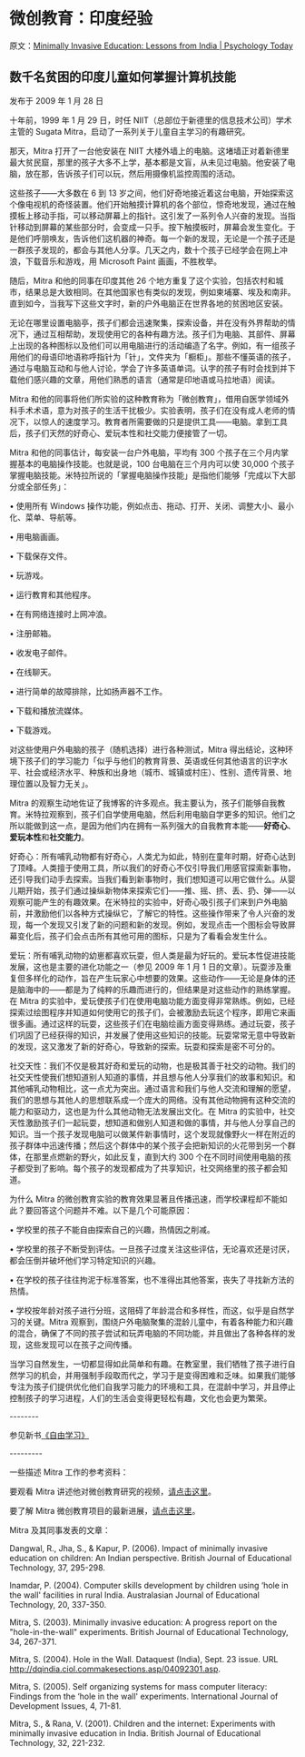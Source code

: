 # 微创教育：印度经验

原文：[Minimally Invasive Education: Lessons from India | Psychology Today](https://www.psychologytoday.com/us/blog/freedom-learn/200901/minimally-invasive-education-lessons-india)

## 数千名贫困的印度儿童如何掌握计算机技能

发布于 2009 年 1 月 28 日

十年前，1999 年 1 月 29 日，时任 NIIT（总部位于新德里的信息技术公司）学术主管的 Sugata Mitra，启动了一系列关于儿童自主学习的有趣研究。

那天，Mitra 打开了一台他安装在 NIIT 大楼外墙上的电脑。这堵墙正对着新德里最大贫民窟，那里的孩子大多不上学，基本都是文盲，从未见过电脑。他安装了电脑，放在那，告诉孩子们可以玩，然后用摄像机监控周围的活动。

这些孩子——大多数在 6 到 13 岁之间，他们好奇地接近着这台电脑，开始探索这个像电视机的奇怪装置。他们开始触摸计算机的各个部位，惊奇地发现，通过在触摸板上移动手指，可以移动屏幕上的指针。这引发了一系列令人兴奋的发现。当指针移动到屏幕的某些部分时，会变成一只手。按下触摸板时，屏幕会发生变化。于是他们呼朋唤友，告诉他们这机器的神奇。每一个新的发现，无论是一个孩子还是一群孩子发现的，都会与其他人分享。几天之内，数十个孩子已经学会在网上冲浪，下载音乐和游戏，用 Microsoft Paint 画画，不胜枚举。

随后，Mitra 和他的同事在印度其他 26 个地方重复了这个实验，包括农村和城市，结果总是大致相同。在其他国家也有类似的发现，例如柬埔寨、埃及和南非。直到如今，当我写下这些文字时，新的户外电脑正在世界各地的贫困地区安装。

无论在哪里设置电脑亭，孩子们都会迅速聚集，探索设备，并在没有外界帮助的情况下，通过互相帮助，发现使用它的各种有趣方法。孩子们为电脑、其部件、屏幕上出现的各种图标以及他们可以用电脑进行的活动编造了名字。例如，有一组孩子用他们的母语印地语称呼指针为「针」，文件夹为「橱柜」。那些不懂英语的孩子，通过与电脑互动和与他人讨论，学会了许多英语单词。认字的孩子有时会找到并下载他们感兴趣的文章，用他们熟悉的语言（通常是印地语或马拉地语）阅读。

Mitra  和他的同事将他们所实验的这种教育称为「微创教育」，借用自医学领域外科手术术语，意为对孩子的生活干扰极少。实验表明，孩子们在没有成人老师的情况下，以惊人的速度学习。教育者所需要做的只是提供工具——电脑。拿到工具后，孩子们天然的好奇心、爱玩本性和社交能力便接管了一切。

Mitra 和他的同事估计，每安装一台户外电脑，平均有 300 个孩子在三个月内掌握基本的电脑操作技能。也就是说，100 台电脑在三个月内可以使 30,000 个孩子掌握电脑技能。米特拉所说的「掌握电脑操作技能」是指他们能够「完成以下大部分或全部任务」：

• 使用所有 Windows 操作功能，例如点击、拖动、打开、关闭、调整大小、最小化、菜单、导航等。

• 用电脑画画。

• 下载保存文件。

• 玩游戏。

• 运行教育和其他程序。

• 在有网络连接时上网冲浪。

• 注册邮箱。

• 收发电子邮件。

• 在线聊天。

• 进行简单的故障排除，比如扬声器不工作。

• 下载和播放流媒体。

• 下载游戏。

对这些使用户外电脑的孩子（随机选择）进行各种测试，Mitra 得出结论，这种环境下孩子们的学习能力「似乎与他们的教育背景、英语或任何其他语言的识字水平、社会或经济水平、种族和出身地（城市、城镇或村庄）、性别、遗传背景、地理位置以及智力无关」。

Mitra 的观察生动地佐证了我博客的许多观点。我主要认为，孩子们能够自我教育。米特拉观察到，孩子们自学使用电脑，然后利用电脑自学更多的知识。他们之所以能做到这一点，是因为他们内在拥有一系列强大的自我教育本能——**好奇心**、**爱玩本性**和**社交能力**。

好奇心：所有哺乳动物都有好奇心，人类尤为如此，特别在童年时期，好奇心达到了顶峰。人类擅于使用工具，所以我们的好奇心不仅引导我们用感官探索新事物，还引导我们动手去探索。当我们看到新事物时，我们想知道可以用它做什么。从婴儿期开始，孩子们通过操纵新物体来探索它们——推、摇、挤、丢、扔、弹——以观察可能产生的有趣效果。在米特拉的实验中，好奇心吸引孩子们来到户外电脑前，并激励他们以各种方式操纵它，了解它的特性。这些操作带来了令人兴奋的发现，每一个发现又引发了新的问题和新的发现。例如，发现点击一个图标会导致屏幕变化后，孩子们会点击所有其他可用的图标，只是为了看看会发生什么。

爱玩：所有哺乳动物的幼崽都喜欢玩耍，但人类是最为好玩的。爱玩本性促进技能发展，这也是主要的进化功能之一（参见 2009 年 1 月 1 日的文章）。玩耍涉及重复但多样化的动作，旨在产生玩家心中想要的效果。这些动作——无论是身体的还是脑海中的——都是为了纯粹的乐趣而进行的，但结果是对这些动作的熟练掌握。在 Mitra 的实验中，爱玩使孩子们在使用电脑功能方面变得非常熟练。例如，已经探索过绘图程序并知道如何使用它的孩子们，会被激励去玩这个程序，即用它来画很多画。通过这样的玩耍，这些孩子们在电脑绘画方面变得熟练。通过玩耍，孩子们巩固了已经获得的知识，并发展了使用这些知识的技能。玩耍常常无意中导致新的发现，这又激发了新的好奇心，导致新的探索。玩耍和探索是密不可分的。

社交天性：我们不仅是极其好奇和爱玩的动物，也是极其善于社交的动物。我们的社交天性使我们想知道别人知道的事情，并且想与他人分享我们的故事和知识。和其他哺乳动物相比，这一点尤为突出。通过语言和我们与他人交流和理解的愿望，我们的思想与其他人的思想联系成一个庞大的网络。没有其他动物拥有这种交流的能力和驱动力，这也是为什么其他动物无法发展出文化。在 Mitra 的实验中，社交天性激励孩子们一起玩耍，想知道和做别人知道和做的事情，并与他人分享自己的知识。当一个孩子发现电脑可以做某件新事情时，这个发现就像野火一样在附近的孩子群体中迅速传播；然后这个群体中的某个孩子会把新知识的火花带到另一个群体，在那里点燃新的野火，如此反复，直到大约 300 个在不同时间使用电脑的孩子都受到了影响。每个孩子的发现都成为了共享知识，社交网络里的孩子都会知道。

为什么 Mitra 的微创教育实验的教育效果显著且传播迅速，而学校课程却不能如此？要回答这个问题并不难。以下是几个可能原因：

• 学校里的孩子不能自由探索自己的兴趣，热情因之削减。

• 学校里的孩子不断受到评估。一旦孩子过度关注这些评估，无论喜欢还是讨厌，都会压倒并破坏他们学习特定知识的兴趣。

• 在学校的孩子往往拘泥于标准答案，也不准得出其他答案，丧失了寻找新方法的热情。

• 学校按年龄对孩子进行分班，这阻碍了年龄混合和多样性，而这，似乎是自然学习的关键。Mitra 观察到，围绕户外电脑聚集的混龄儿童中，有着各种能力和兴趣的混合，确保了不同的孩子尝试和玩弄电脑的不同功能，并且做出了各种各样的发现，这些发现可以在孩子之间传播。

当学习自然发生，一切都显得如此简单和有趣。在教室里，我们牺牲了孩子进行自然学习的机会，并用强制手段取而代之，学习于是变得困难和乏味。如果我们能够专注为孩子们提供优化他们自我学习能力的环境和工具，在混龄中学习，并且停止控制孩子的学习进程，人们的生活会变得更轻松有趣，文化也会更为繁荣。

\--------

参见新书[《自由学习》](http://www.freetolearnbook.com/)

\---------

一些描述 Mitra 工作的参考资料：

要观看 Mitra 讲述他对微创教育研究的视频，[请点击这里](http://www.liftconference.com/2007/people/participant/546)。

要了解 Mitra 微创教育项目的最新进展，[请点击这里](http://www.hole-in-the-wall.com/)。

Mitra 及其同事发表的文章：

Dangwal, R., Jha, S., & Kapur, P. (2006). Impact of minimally invasive education on children: An Indian perspective. British Journal of Educational Technology, 37, 295-298.

Inamdar, P. (2004). Computer skills development by children using ‘hole in the wall' facilities in rural India. Australasian Journal of Educational Technology, 20, 337-350.

Mitra, S. (2003). Minimally invasive education: A progress report on the "hole-in-the-wall" experiments. British Journal of Educational Technology, 34, 267-371.

Mitra, S. (2004). Hole in the Wall. Dataquest (India), Sept. 23 issue. URL http://dqindia.ciol.commakesections.asp/04092301.asp.

Mitra, S. (2005). Self organizing systems for mass computer literacy: Findings from the ‘hole in the wall' experiments. International Journal of Development Issues, 4, 71-81.

Mitra, S., & Rana, V. (2001). Children and the internet: Experiments with minimally invasive education in India. British Journal of Educational Technology, 32, 221-232.
